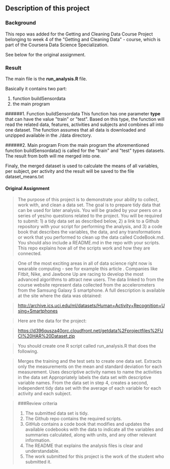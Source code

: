 ## Description of this project

### Background
This repo was added for the Getting and Cleaning Data Course Project belonging to week 4 of the "Getting and Cleaning Data" - course, which is part of the Coursera Data Science Specialization.

See below for the original assignment.

### Result
The main file is the **run_analysis.R** file.

Basically it contains two part:

1. function buildSensordata
2. the main program

######1. Function buildSensordata
This function has one parameter **type** that can have the value "train" or "test".
Based on this type, the function will read the related data, features, activities and subjects and combines all into one dataset.
The function assumes that all data is downloaded and unzipped available in the ./data directory.

######2. Main program
From the main program the aforementioned function buildSensordata() is called for the "train" and "test" types datasets.
The result from both will me merged into one.

Finaly, the merged dataset is used to calculate the means of all variables, per subject, per activity and the result will be saved to the file dataset_means.txt


#### Original Assignment
>The purpose of this project is to demonstrate your ability to collect, work with, and clean a data set. The goal is to prepare tidy data that can be used for later analysis. You will be graded by your peers on a series of yes/no questions related to the project. You will be required to submit: 1) a tidy data set as described below, 2) a link to a Github repository with your script for performing the analysis, and 3) a code book that describes the variables, the data, and any transformations or work that you performed to clean up the data called CodeBook.md. You should also include a README.md in the repo with your scripts. This repo explains how all of the scripts work and how they are connected.

>One of the most exciting areas in all of data science right now is wearable computing - see for example this article . Companies like Fitbit, Nike, and Jawbone Up are racing to develop the most advanced algorithms to attract new users. The data linked to from the course website represent data collected from the accelerometers from the Samsung Galaxy S smartphone. A full description is available at the site where the data was obtained:

>http://archive.ics.uci.edu/ml/datasets/Human+Activity+Recognition+Using+Smartphones

>Here are the data for the project:

>https://d396qusza40orc.cloudfront.net/getdata%2Fprojectfiles%2FUCI%20HAR%20Dataset.zip

>You should create one R script called run_analysis.R that does the following.

>Merges the training and the test sets to create one data set.
Extracts only the measurements on the mean and standard deviation for each measurement.
Uses descriptive activity names to name the activities in the data set
Appropriately labels the data set with descriptive variable names.
From the data set in step 4, creates a second, independent tidy data set with the average of each variable for each activity and each subject.

>###Review criteria
>1. The submitted data set is tidy.
>2. The Github repo contains the required scripts.
>3. GitHub contains a code book that modifies and updates the available codebooks with the data to indicate all the variables and summaries calculated, along with units, and any other relevant information.
>4. The README that explains the analysis files is clear and understandable.
>5. The work submitted for this project is the work of the student who submitted it.


